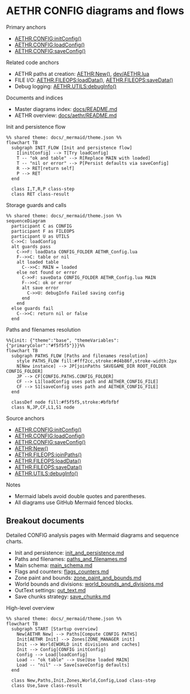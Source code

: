 # AETHR CONFIG diagrams and flows

Primary anchors
- [AETHR.CONFIG:initConfig()](../../dev/CONFIG_.lua:364)
- [AETHR.CONFIG:loadConfig()](../../dev/CONFIG_.lua:380)
- [AETHR.CONFIG:saveConfig()](../../dev/CONFIG_.lua:404)

Related code anchors
- AETHR paths at creation: [AETHR:New()](../../dev/AETHR.lua:65), [dev/AETHR.lua](../../dev/AETHR.lua:125)
- FILE I/O: [AETHR.FILEOPS:loadData()](../../dev/FILEOPS_.lua:173), [AETHR.FILEOPS:saveData()](../../dev/FILEOPS_.lua:155)
- Debug logging: [AETHR.UTILS:debugInfo()](../../dev/UTILS.lua:79)

Documents and indices
- Master diagrams index: [docs/README.md](../README.md)
- AETHR overview: [docs/aethr/README.md](../aethr/README.md)

Init and persistence flow

```mermaid
%% shared theme: docs/_mermaid/theme.json %%
flowchart TB
  subgraph INIT_FLOW [Init and persistence flow]
    I[initConfig] --> T[Try loadConfig]
    T -- "ok and table" --> R[Replace MAIN with loaded]
    T -- "nil or error" --> P[Persist defaults via saveConfig]
    R --> RET[return self]
    P --> RET
  end

  class I,T,R,P class-step
  class RET class-result
```

Storage guards and calls

```mermaid
%% shared theme: docs/_mermaid/theme.json %%
sequenceDiagram
  participant C as CONFIG
  participant F as FILEOPS
  participant U as UTILS
  C->>C: loadConfig
  alt guards pass
    C->>F: loadData CONFIG_FOLDER AETHR_Config.lua
    F-->>C: table or nil
    alt loaded table
      C-->>C: MAIN = loaded
    else not found or error
      C->>F: saveData CONFIG_FOLDER AETHR_Config.lua MAIN
      F-->>C: ok or error
      alt save error
        C->>U: debugInfo Failed saving config
      end
    end
  else guards fail
    C-->>C: return nil or false
  end
```

Paths and filenames resolution

```mermaid
%%{init: {"theme":"base", "themeVariables":{"primaryColor":"#f5f5f5"}}}%%
flowchart TB
  subgraph PATHS_FLOW [Paths and filenames resolution]
    style PATHS_FLOW fill:#fff2cc,stroke:#d4b86f,stroke-width:2px
    N[New instance] --> JP[joinPaths SAVEGAME_DIR ROOT_FOLDER CONFIG_FOLDER]
    JP --> CF[CONFIG.PATHS.CONFIG_FOLDER]
    CF --> L1[loadConfig uses path and AETHER_CONFIG_FILE]
    CF --> S1[saveConfig uses path and AETHER_CONFIG_FILE]
  end

  classDef node fill:#f5f5f5,stroke:#bfbfbf
  class N,JP,CF,L1,S1 node
```

Source anchors
- [AETHR.CONFIG:initConfig()](../../dev/CONFIG_.lua:364)
- [AETHR.CONFIG:loadConfig()](../../dev/CONFIG_.lua:380)
- [AETHR.CONFIG:saveConfig()](../../dev/CONFIG_.lua:404)
- [AETHR:New()](../../dev/AETHR.lua:65)
- [AETHR.FILEOPS:joinPaths()](../../dev/FILEOPS_.lua:37)
- [AETHR.FILEOPS:loadData()](../../dev/FILEOPS_.lua:173)
- [AETHR.FILEOPS:saveData()](../../dev/FILEOPS_.lua:155)
- [AETHR.UTILS:debugInfo()](../../dev/UTILS.lua:79)

Notes
- Mermaid labels avoid double quotes and parentheses.
- All diagrams use GitHub Mermaid fenced blocks.
## Breakout documents

Detailed CONFIG analysis pages with Mermaid diagrams and sequence charts.

- Init and persistence: [init_and_persistence.md](./init_and_persistence.md)
- Paths and filenames: [paths_and_filenames.md](./paths_and_filenames.md)
- Main schema: [main_schema.md](./main_schema.md)
- Flags and counters: [flags_counters.md](./flags_counters.md)
- Zone paint and bounds: [zone_paint_and_bounds.md](./zone_paint_and_bounds.md)
- World bounds and divisions: [world_bounds_and_divisions.md](./world_bounds_and_divisions.md)
- OutText settings: [out_text.md](./out_text.md)
- Save chunks strategy: [save_chunks.md](./save_chunks.md)

High-level overview

```mermaid
%% shared theme: docs/_mermaid/theme.json %%
flowchart TB
  subgraph START [Startup overview]
    New[AETHR New] --> Paths[Compute CONFIG PATHS]
    Init[AETHR Init] --> Zones[ZONE_MANAGER init]
    Init --> World[WORLD init divisions and caches]
    Init --> Config[CONFIG initConfig]
    Config --> Load[loadConfig]
    Load -- "ok table" --> Use[Use loaded MAIN]
    Load -- "nil" --> Save[saveConfig defaults]
  end

  class New,Paths,Init,Zones,World,Config,Load class-step
  class Use,Save class-result
```